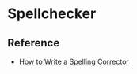 # Spellchecker

## Reference

* [How to Write a Spelling Corrector](http://www.norvig.com/spell-correct.html)
